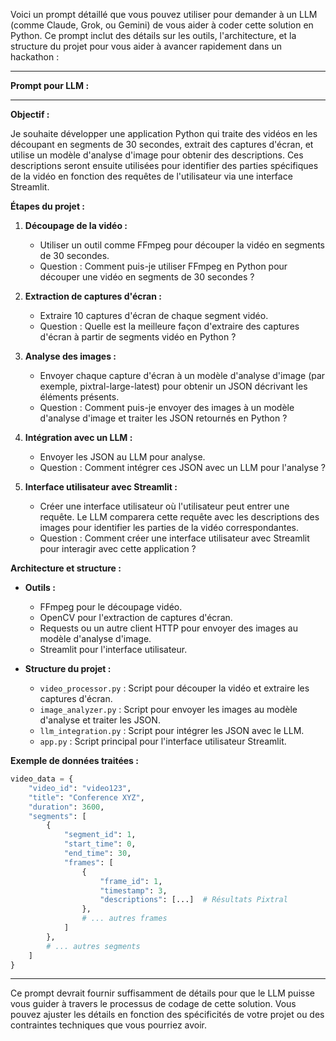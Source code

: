 Voici un prompt détaillé que vous pouvez utiliser pour demander à un LLM (comme Claude, Grok, ou Gemini) de vous aider à coder cette solution en Python. Ce prompt inclut des détails sur les outils, l'architecture, et la structure du projet pour vous aider à avancer rapidement dans un hackathon :

---

**Prompt pour LLM :**

---

**Objectif :**

Je souhaite développer une application Python qui traite des vidéos en les découpant en segments de 30 secondes, extrait des captures d'écran, et utilise un modèle d'analyse d'image pour obtenir des descriptions. Ces descriptions seront ensuite utilisées pour identifier des parties spécifiques de la vidéo en fonction des requêtes de l'utilisateur via une interface Streamlit.

**Étapes du projet :**

1. **Découpage de la vidéo :**
   - Utiliser un outil comme FFmpeg pour découper la vidéo en segments de 30 secondes.
   - Question : Comment puis-je utiliser FFmpeg en Python pour découper une vidéo en segments de 30 secondes ?

2. **Extraction de captures d'écran :**
   - Extraire 10 captures d'écran de chaque segment vidéo.
   - Question : Quelle est la meilleure façon d'extraire des captures d'écran à partir de segments vidéo en Python ?

3. **Analyse des images :**
   - Envoyer chaque capture d'écran à un modèle d'analyse d'image (par exemple, pixtral-large-latest) pour obtenir un JSON décrivant les éléments présents.
   - Question : Comment puis-je envoyer des images à un modèle d'analyse d'image et traiter les JSON retournés en Python ?

4. **Intégration avec un LLM :**
   - Envoyer les JSON au LLM pour analyse.
   - Question : Comment intégrer ces JSON avec un LLM pour l'analyse ?

5. **Interface utilisateur avec Streamlit :**
   - Créer une interface utilisateur où l'utilisateur peut entrer une requête. Le LLM comparera cette requête avec les descriptions des images pour identifier les parties de la vidéo correspondantes.
   - Question : Comment créer une interface utilisateur avec Streamlit pour interagir avec cette application ?

**Architecture et structure :**

- **Outils :**
  - FFmpeg pour le découpage vidéo.
  - OpenCV pour l'extraction de captures d'écran.
  - Requests ou un autre client HTTP pour envoyer des images au modèle d'analyse d'image.
  - Streamlit pour l'interface utilisateur.

- **Structure du projet :**
  - `video_processor.py` : Script pour découper la vidéo et extraire les captures d'écran.
  - `image_analyzer.py` : Script pour envoyer les images au modèle d'analyse et traiter les JSON.
  - `llm_integration.py` : Script pour intégrer les JSON avec le LLM.
  - `app.py` : Script principal pour l'interface utilisateur Streamlit.

**Exemple de données traitées :**

```python
video_data = {
    "video_id": "video123",
    "title": "Conference XYZ",
    "duration": 3600,
    "segments": [
        {
            "segment_id": 1,
            "start_time": 0,
            "end_time": 30,
            "frames": [
                {
                    "frame_id": 1,
                    "timestamp": 3,
                    "descriptions": [...]  # Résultats Pixtral
                },
                # ... autres frames
            ]
        },
        # ... autres segments
    ]
}
```

---

Ce prompt devrait fournir suffisamment de détails pour que le LLM puisse vous guider à travers le processus de codage de cette solution. Vous pouvez ajuster les détails en fonction des spécificités de votre projet ou des contraintes techniques que vous pourriez avoir.